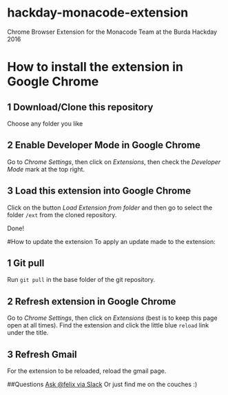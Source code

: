 # hackday-monacode-extension
Chrome Browser Extension for the Monacode Team at the Burda Hackday 2016

# How to install the extension in Google Chrome
## 1 Download/Clone this repository
Choose any folder you like
## 2 Enable Developer Mode in Google Chrome
Go to _Chrome Settings_, then click on _Extensions_, then check the _Developer Mode_ mark at the top right.
## 3 Load this extension into Google Chrome
Click on the button _Load Extension from folder_ and then go to select the folder `/ext` from the cloned repository.

Done!

#How to update the extension
To apply an update made to the extension:
## 1 Git pull
Run `git pull` in the base folder of the git repository.
## 2 Refresh extension in Google Chrome
Go to _Chrome Settings_, then click on _Extensions_ (best is to keep this page open at all times).
Find the extension and click the little blue `reload` link under the title.
## 3 Refresh Gmail
For the extension to be reloaded, reload the gmail page.

##Questions
[Ask @felix via Slack](https://monacodeteam.slack.com/messages/@felix/)
Or just find me on the couches :) 